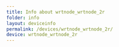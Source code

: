 ```yaml
---
title: Info about wrtnode_wrtnode_2r
folder: info
layout: deviceinfo
permalink: /devices/wrtnode_wrtnode_2r/
device: wrtnode_wrtnode_2r
---
```

